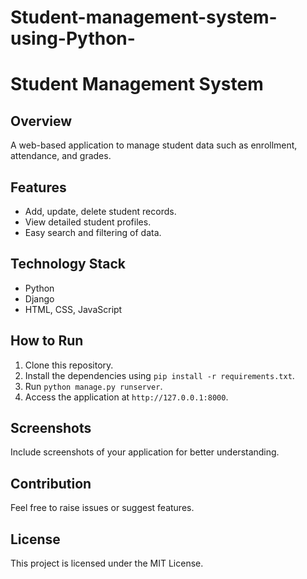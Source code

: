 # Student-management-system-using-Python-


# Student Management System

## Overview
A web-based application to manage student data such as enrollment, attendance, and grades.

## Features
- Add, update, delete student records.
- View detailed student profiles.
- Easy search and filtering of data.

## Technology Stack
- Python
- Django
- HTML, CSS, JavaScript

## How to Run
1. Clone this repository.
2. Install the dependencies using `pip install -r requirements.txt`.
3. Run `python manage.py runserver`.
4. Access the application at `http://127.0.0.1:8000`.

## Screenshots
Include screenshots of your application for better understanding.

## Contribution
Feel free to raise issues or suggest features.

## License
This project is licensed under the MIT License.
